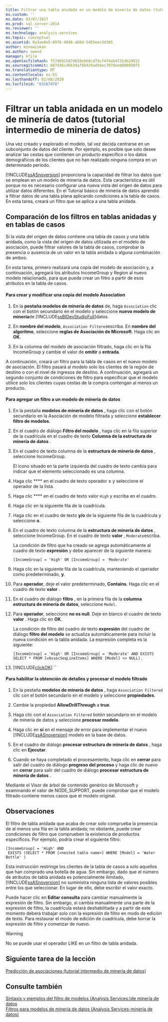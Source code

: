 ```yaml
---
title: Filtrar una tabla anidada en un modelo de minería de datos (tutorial intermedio de minería de datos) | Microsoft Docs
ms.custom: ''
ms.date: 03/07/2017
ms.prod: sql-server-2014
ms.reviewer: ''
ms.technology: analysis-services
ms.topic: conceptual
ms.assetid: 0a3ae0e5-897b-4898-a60d-5455eec3d305
author: minewiskan
ms.author: owend
manager: kfile
ms.openlocfilehash: f57d691587d658e968cd79cf4f4ab4731db29915
ms.sourcegitcommit: b87d36c46b39af8b929ad94ec707dee8800950f5
ms.translationtype: MT
ms.contentlocale: es-ES
ms.lasthandoff: 02/08/2020
ms.locfileid: "63267478"
---
```

# <a name="filtering-a-nested-table-in-a-mining-model-intermediate-data-mining-tutorial"></a>Filtrar un tabla anidada en un modelo de minería de datos (tutorial intermedio de minería de datos)
  Una vez creado y explorado el modelo, tal vez decida centrarse en un subconjunto de datos del cliente. Por ejemplo, es posible que solo desee analizar las cestas que contienen un producto específico o los datos demográficos de los clientes que no han realizado ninguna compra en un determinado período.  
  
 
  [!INCLUDE[ssASnoversion](../includes/ssasnoversion-md.md)] proporciona la capacidad de filtrar los datos que se emplean en un modelo de minería de datos. Esta característica es útil porque no es necesario configurar una nueva vista del origen de datos para utilizar datos diferentes. En el Tutorial básico de minería de datos aprendió a filtrar datos de una tabla plana aplicando condiciones a la tabla de casos. En esta tarea, creará un filtro que se aplica a una tabla anidada.  
  
## <a name="filters-on-nested-vs-case-tables"></a>Comparación de los filtros en tablas anidadas y en tablas de casos  
 Si la vista del origen de datos contiene una tabla de casos y una tabla anidada, como la vista del origen de datos utilizada en el modelo de asociación, puede filtrar valores de la tabla de casos, comprobar la presencia o ausencia de un valor en la tabla anidada o alguna combinación de ambos.  
  
 En esta tarea, primero realizará una copia del modelo de asociación y, a continuación, agregará los atributos IncomeGroup y Region al nuevo modelo relacionado, para que pueda crear un filtro a partir de esos atributos en la tabla de casos.  
  
#### <a name="to-create-and-modify-a-copy-of-the-association-model"></a>Para crear y modificar una copia del modelo Association  
  
1.  En la **pestaña modelos de minería de datos** de, haga `Association` clic con el botón secundario en el modelo y seleccione **nuevo modelo de minería**de [!INCLUDE[ssBIDevStudioFull](../includes/ssbidevstudiofull-md.md)]datos.  
  
2.  En **nombre del modelo**, `Association Filtered`escriba. En **nombre del algoritmo**, seleccione **reglas de Asociación de Microsoft**. Haga clic en **OK**.  
  
3.  En la columna del modelo de asociación filtrado, haga clic en la fila IncomeGroup y cambie el valor de **omitir** a **entrada**.  
  
 A continuación, creará un filtro para la tabla de casos en el nuevo modelo de asociación. El filtro pasará al modelo solo los clientes de la región de destino o con el nivel de ingresos de destino. A continuación, agregará un segundo conjunto de condiciones de filtro para especificar que el modelo utilice solo los clientes cuyas cestas de la compra contengan al menos un producto.  
  
#### <a name="to-add-a-filter-to-a-mining-model"></a>Para agregar un filtro a un modelo de minería de datos  
  
1.  En la pestaña **modelos de minería de datos** , haga clic con el botón secundario en la Asociación de modelo filtrada y seleccione **establecer filtro de modelos**.  
  
2.  En el cuadro de diálogo **Filtro del modelo** , haga clic en la fila superior de la cuadrícula en el cuadro de texto **Columna de la estructura de minería de datos** .  
  
3.  En el cuadro de texto columna de la **estructura de minería de datos** , seleccione IncomeGroup.  
  
     El icono situado en la parte izquierda del cuadro de texto cambia para indicar que el elemento seleccionado es una columna.  
  
4.  Haga clic **** en el cuadro de texto operador **=** y seleccione el operador de la lista.  
  
5.  Haga clic **** en el cuadro de texto valor `High` y escriba en el cuadro.  
  
6.  Haga clic en la siguiente fila de la cuadrícula.  
  
7.  Haga clic en el cuadro de texto **y/o** de la siguiente fila de la cuadrícula y seleccione **o**.  
  
8.  En el cuadro de texto columna de la **estructura de minería de datos** , seleccione IncomeGroup. En el cuadro de texto **valor** , `Moderate`escriba.  
  
     La condición de filtro que ha creado se agrega automáticamente al cuadro de texto **expresión** y debe aparecer de la siguiente manera:  
  
     `[IncomeGroup] = 'High' OR [IncomeGroup] = 'Moderate'`  
  
9. Haga clic en la siguiente fila de la cuadrícula, manteniendo el operador como predeterminado, **y**.  
  
10. Para **operador**, deje el valor predeterminado, **Contains**. Haga clic en el cuadro de texto **valor** .  
  
11. En el cuadro de diálogo **filtro** , en la primera fila de la **columna estructura de minería de datos**, seleccione `Model`.  
  
12. Para **operador**, seleccione **no es null**. Deje en blanco el cuadro de texto **valor** . Haga clic en **OK**.  
  
     La condición de filtro del cuadro de texto **expresión** del cuadro de diálogo **filtro del modelo** se actualiza automáticamente para incluir la nueva condición en la tabla anidada. La expresión completa es la siguiente:  
  
     `[IncomeGroup] = 'High' OR [IncomeGroup] = 'Moderate' AND EXISTS SELECT * FROM [vAssocSeqLineItems] WHERE [Model] <> NULL).`  
  
13. [!INCLUDE[clickOK](../includes/clickok-md.md)] ``  
  
#### <a name="to-enable-drillthrough-and-to-process-the-filtered-model"></a>Para habilitar la obtención de detalles y procesar el modelo filtrado  
  
1.  En la pestaña **modelos de minería de datos** , haga `Association Filtered` clic con el botón secundario en el modelo y seleccione **propiedades**.  
  
2.  Cambie la propiedad **AllowDrillThrough** a **true**.  
  
3.  Haga clic con el `Association Filtered` botón secundario en el modelo de minería de datos y seleccione **procesar modelo**.  
  
4.  Haga clic en **sí** en el mensaje de error para implementar el nuevo [!INCLUDE[ssASnoversion](../includes/ssasnoversion-md.md)] modelo en la base de datos.  
  
5.  En el cuadro de diálogo **procesar estructura de minería de datos** , haga clic en **Ejecutar**.  
  
6.  Cuando se haya completado el procesamiento, haga clic en **cerrar** para salir del cuadro de diálogo **progreso del proceso** y haga clic de nuevo en **cerrar** para salir del cuadro de diálogo **procesar estructura de minería de datos** .  
  
 Mediante el Visor de árbol de contenido genérico de Microsoft y examinando el valor de NODE_SUPPORT, puede comprobar que el modelo filtrado contiene menos casos que el modelo original.  
  
## <a name="remarks"></a>Observaciones  
 El filtro de tabla anidada que acaba de crear solo comprueba la presencia de al menos una fila en la tabla anidada; no obstante, puede crear condiciones de filtro que comprueben la existencia de productos específicos.  Por ejemplo, podría crear el siguiente filtro:  
  
```  
[IncomeGroup] = 'High' AND  
 EXISTS (SELECT * FROM [<nested table name>] WHERE [Model] = 'Water Bottle' )   
```  
  
 Esta instrucción restringe los clientes de la tabla de casos a solo aquellos que han comprado una botella de agua. Sin embargo, dado que el número de atributos de tabla anidada es potencialmente ilimitado, [!INCLUDE[ssASnoversion](../includes/ssasnoversion-md.md)] no suministra ninguna lista de valores posibles entre los que seleccionar. En lugar de ello, debe escribir el valor exacto.  
  
 Puede hacer clic en **Editar consulta** para cambiar manualmente la expresión de filtro. Sin embargo, si cambia manualmente una parte de la expresión de filtro, la cuadrícula estará deshabilitada y a partir de este momento deberá trabajar solo con la expresión de filtro en modo de edición de texto. Para restaurar el modo de edición de cuadrícula, debe borrar la expresión de filtro y comenzar de nuevo.  
  
> [!WARNING]  
>  No se puede usar el operador LIKE en un filtro de tabla anidada.  
  
## <a name="next-task-in-lesson"></a>Siguiente tarea de la lección  
 [Predicción de asociaciones &#40;tutorial intermedio de minería de datos&#41;](../../2014/tutorials/predicting-associations-intermediate-data-mining-tutorial.md)  
  
## <a name="see-also"></a>Consulte también  
 [Sintaxis y ejemplos del filtro de modelos &#40;Analysis Services:&#41;de minería de datos](../../2014/analysis-services/data-mining/model-filter-syntax-and-examples-analysis-services-data-mining.md)   
 [Filtros para modelos de minería de datos &#40;Analysis Services-minería de datos&#41;](../../2014/analysis-services/data-mining/filters-for-mining-models-analysis-services-data-mining.md)  
  
  
